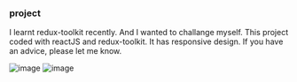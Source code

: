 ### project
I learnt redux-toolkit recently. And I wanted to challange myself. This project coded with reactJS and redux-toolkit. It has responsive design. If you have an advice, please let me know.

![image](https://user-images.githubusercontent.com/104033738/197012186-f254dcb2-8f65-4c4e-99e2-246ddcd3270d.png)
![image](https://user-images.githubusercontent.com/104033738/197012431-5d86c9b1-7d05-4393-99cc-06d8bb8e5b13.png)
